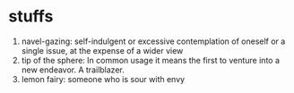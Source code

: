 # stuffs

1. navel-gazing: self-indulgent or excessive contemplation of oneself or a single issue, at the expense of a wider view
2. tip of the sphere: In common usage it means the first to venture into a new endeavor. A trailblazer.
3. lemon fairy: someone who is sour with envy